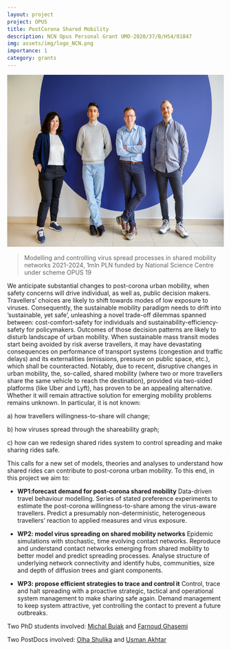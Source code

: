 ```yaml
---
layout: project
project: OPUS
title: PostCorona Shared Mobility
description: NCN Opus Personal Grant UMO-2020/37/B/HS4/01847 
img: assets/img/logo_NCN.png
importance: 1
category: grants
---
```


<p align="center">
<img src="/./assets/img/p_opus/opus.jpg" alt="drawing" height="400"/>
</p>

> Modelling and controlling virus spread processes in shared mobility networks 2021-2024, 1mln PLN funded by National Science Centre under scheme OPUS 19

We anticipate substantial changes to post-corona urban mobility, when safety concerns will drive individual, as well as, public decision makers. Travellers’ choices are likely to shift towards modes of low exposure to viruses. Consequently, the sustainable mobility paradigm needs to drift into ’sustainable, yet safe’, unleashing a novel trade-off dilemmas spanned between: cost-comfort-safety for individuals and sustainability-efficiency-safety for policymakers. Outcomes of those decision patterns are likely to disturb landscape of urban mobility. When sustainable mass transit modes start being avoided by risk averse travellers, it may have devastating consequences on performance of transport systems (congestion and traffic delays) and its externalities (emissions, pressure on public space, etc.), which shall be counteracted. Notably, due to recent, disruptive changes in urban mobility, the, so-called, shared mobility (where two or more travellers share the same vehicle to reach the destination), provided via two-sided platforms (like Uber and Lyft), has proven to be an appealing alternative. Whether it will remain attractive solution for emerging mobility problems remains unknown. In particular, it is not known: 

a) how travellers willingness-to-share will change;

b) how viruses spread through the shareability graph;

c) how can we redesign shared rides system to control spreading and make sharing rides safe. 

This calls for a new set of models, theories and analyses to understand how shared rides can contribute to post-corona urban mobility. To this end, in this project we aim to:

* **WP1:forecast demand for post-corona shared mobility**   Data-driven travel behaviour modelling. Series of stated preference experiments to estimate the post-corona willingness-to-share among the virus-aware travellers. Predict a presumably non-deterministic, heterogeneous travellers’ reaction to applied measures and virus exposure.

* **WP2: model virus spreading on shared mobility networks**   Epidemic simulations with stochastic, time evolving contact networks. Reproduce and understand contact networks emerging from shared mobility to better model and predict spreading processes. Analyse structure of underlying network connectivity and identify hubs, communities, size and depth of diffusion trees and giant components.

* **WP3: propose efficient strategies to trace and control it**   Control, trace and halt spreading with a proactive strategic, tactical and operational system management to make sharing safe again. Demand management to keep system attractive, yet controlling the contact to prevent a future outbreaks.

Two PhD students involved: <a href="/research/michal_bujak">Michal Bujak</a> and <a href="/research/farnoud_ghasemi">Farnoud Ghasemi</a>

Two PostDocs involved: <a href="/research/olha_shulika">Olha Shulika</a> and <a href="/research/usman_akhtar">Usman Akhtar</a>
